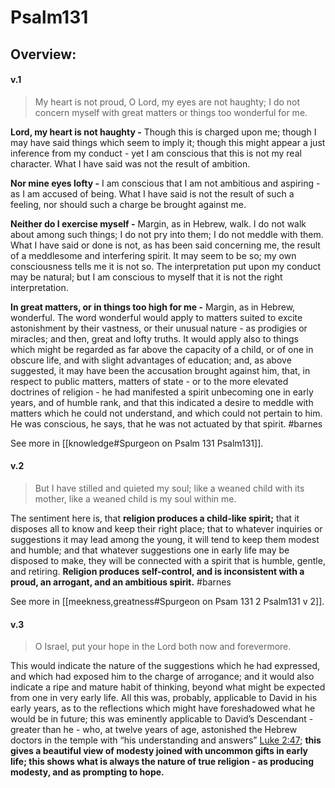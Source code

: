 # Psalm131

## Overview:



#### v.1
>My heart is not proud, O Lord, my eyes are not haughty; I do not concern myself with great matters or things too wonderful for me.

**Lord, my heart is not haughty -** Though this is charged upon me; though I may have said things which seem to imply it; though this might appear a just inference from my conduct - yet I am conscious that this is not my real character. What I have said was not the result of ambition.

**Nor mine eyes lofty -** I am conscious that I am not ambitious and aspiring - as I am accused of being. What I have said is not the result of such a feeling, nor should such a charge be brought against me.

**Neither do I exercise myself -** Margin, as in Hebrew, walk. I do not walk about among such things; I do not pry into them; I do not meddle with them. What I have said or done is not, as has been said concerning me, the result of a meddlesome and interfering spirit. It may seem to be so; my own consciousness tells me it is not so. The interpretation put upon my conduct may be natural; but I am conscious to myself that it is not the right interpretation.

**In great matters, or in things too high for me -** Margin, as in Hebrew, wonderful. The word wonderful would apply to matters suited to excite astonishment by their vastness, or their unusual nature - as prodigies or miracles; and then, great and lofty truths. It would apply also to things which might be regarded as far above the capacity of a child, or of one in obscure life, and with slight advantages of education; and, as above suggested, it may have been the accusation brought against him, that, in respect to public matters, matters of state - or to the more elevated doctrines of religion - he had manifested a spirit unbecoming one in early years, and of humble rank, and that this indicated a desire to meddle with matters which he could not understand, and which could not pertain to him. He was conscious, he says, that he was not actuated by that spirit.
#barnes 

See more in [[knowledge#Spurgeon on Psalm 131 Psalm131]].

#### v.2
>But I have stilled and quieted my soul; like a weaned child with its mother, like a weaned child is my soul within me.

The sentiment here is, that **religion produces a child-like spirit;** that it disposes all to know and keep their right place; that to whatever inquiries or suggestions it may lead among the young, it will tend to keep them modest and humble; and that whatever suggestions one in early life may be disposed to make, they will be connected with a spirit that is humble, gentle, and retiring. **Religion produces self-control, and is inconsistent with a proud, an arrogant, and an ambitious spirit.**
#barnes 

See more in [[meekness,greatness#Spurgeon on Psam 131 2 Psalm131 v 2]].

#### v.3
>O Israel, put your hope in the Lord both now and forevermore.

This would indicate the nature of the suggestions which he had expressed, and which had exposed him to the charge of arrogance; and it would also indicate a ripe and mature habit of thinking, beyond what might be expected from one in very early life. All this was, probably, applicable to David in his early years, as to the reflections which might have foreshadowed what he would be in future; this was eminently applicable to David’s Descendant - greater than he - who, at twelve years of age, astonished the Hebrew doctors in the temple with “his understanding and answers” [Luke 2:47](https://www.studylight.org/study-desk.html?q1=lu+2:47&t1=eng_nas&sr=1); **this gives a beautiful view of modesty joined with uncommon gifts in early life; this shows what is always the nature of true religion - as producing modesty, and as prompting to hope.**
